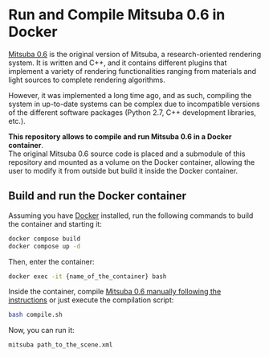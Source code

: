 # Run and Compile Mitsuba 0.6 in Docker

[Mitsuba 0.6](https://github.com/mitsuba-renderer/mitsuba) is the original version of Mitsuba, a research-oriented rendering system. It is written and C++, and it contains different plugins that implement a variety of rendering functionalities ranging from materials and light sources to complete rendering algorithms.

However, it was implemented a long time ago, and as such, compiling the system in up-to-date systems can be complex due to incompatible versions of the different software packages (Python 2.7, C++ development libraries, etc.).

**This repository allows to compile and run Mitsuba 0.6 in a Docker container**.   
The original Mitsuba 0.6 source code is placed and a submodule of this repository and mounted as a volume on the Docker container, allowing the user to modify it from outside but build it inside the Docker container.

## Build and run the Docker container
Assuming you have [Docker]() installed, run the following commands to build the container and starting it:
```bash
docker compose build
docker compose up -d
```
Then, enter the container:
```bash
docker exec -it {name_of_the_container} bash
```
Inside the container, compile [Mitsuba 0.6 manually following the instructions](https://mitsuba-renderer.org/releases/current/documentation_lowres.pdf) or just execute the compilation script:
```bash
bash compile.sh
```
Now, you can run it:
```bash
mitsuba path_to_the_scene.xml
```